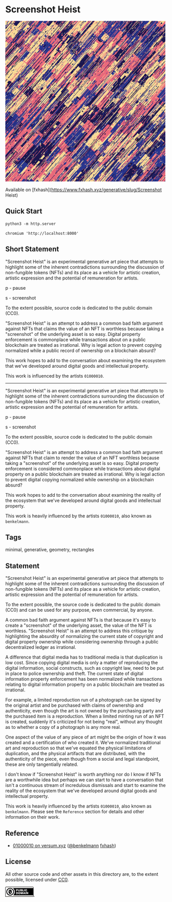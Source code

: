 Screenshot Heist
===

[![screenshot](../img/screenshot_heist.png)](https://github.com/abetusk/iao/tree/main/screeshot_heist)

Available on [fxhash](https://www.fxhash.xyz/generative/slug/Screenshot Heist)

Quick Start
---

```
python3 -m http.server
```

```
chromium 'http://localhost:8000'
```

Short Statement
---

"Screenshot Heist" is an experimental generative art piece that attempts to highlight some of the inherent contradictions surrounding the discussion of non-fungible tokens (NFTs) and its place as a vehicle for artistic creation, artistic expression and the potential of remuneration for artists.

p - pause

s - screenshot

To the extent possible, source code is dedicated to the public domain (CC0).

"Screenshot Heist" is an attempt to address a common bad faith argument against NFTs that claims the value of an NFT is worthless because taking a "screenshot" of the underlying asset is so easy. Digital property enforcement is commonplace while transactions about on a public blockchain are treated as irrational. Why is legal action to prevent copying normalized while a public record of ownership on a blockchain absurd?

This work hopes to add to the conversation about examining the ecosystem that we've developed around digital goods and intellectual property.

This work is influenced by the artists `01000010`.

---

"Screenshot Heist" is an experimental generative art piece that attempts to highlight some of the inherent contradictions surrounding the discussion of non-fungible tokens (NFTs) and its place as a vehicle for artistic creation, artistic expression and the potential of remuneration for artists.

p - pause

s - screenshot

To the extent possible, source code is dedicated to the public domain (CC0).

"Screenshot Heist" is an attempt to address 
a common bad faith argument against NFTs that claim to render the value
of an NFT worthless because taking a "screenshot" of the underlying asset is so easy.
Digital property enforcement is considered commonplace
while transactions about digital property on a public blockchain
are treated as irrational.
Why is legal action to prevent digital copying normalized while
ownership on a blockchain absurd?

This work hopes to add to the conversation about examining the reality of the ecosystem that we've developed around digital goods and intellectual property.

This work is heavily influenced by the artists `01000010`, also known
as `benkelmann`.

Tags
---

minimal, generative, geometry, rectangles

Statement
---

"Screenshot Heist" is an experimental generative art piece that
attempts to highlight some of the inherent contradictions
surrounding the discussion of non-fungible tokens (NFTs) and
its place as a vehicle for artistic creation, artistic expression
and the potential of remuneration for artists.

To the extent possible, the source code is dedicated to the public
domain (CC0) and can be used for any purpose, even commercial, by anyone.

A common bad faith argument against NFTs is that because it's easy to
create a "screenshot" of the underlying asset, the value of the NFT is
worthless.
"Screenshot Heist" is an attempt to address this critique by highlighting
the absurdity of normalizing the current state of copyright and digital
property ownership while considering ownership through a public decentralized
ledger as irrational.

A difference that digital media has to traditional media is that duplication
is low cost.
Since copying digital media is only a matter of reproducing the digital information,
social constructs, such as copyright law, need to be put in place to police
ownership and theft.
The current state of digital information property enforcement has been normalized
while transactions relating to digital information property on a public blockchain
are treated as irrational.

For example, a limited reproduction run of a photograph can be signed by the original artist
and be purchased with claims of ownership and authenticity, even though the
art is not owned by the purchasing party and the purchased item is a reproduction.
When a limited minting run of an NFT is created, suddenly
it's criticized for not being "real", without any thought as to whether
a copy of a photograph is any more real.

One aspect of the value of any piece of art might be the origin of how it was created
and a certification of who created it.
We've normalized traditional art and reproduction so that we've equated the physical
limitations of duplication, and the physical artifacts that are distributed, with the
authenticity of the piece, even though from a social and legal standpoint, these
are only tangentially related.

I don't know if "Screenshot Heist"
is worth anything nor do I know if NFTs are
a worthwhile idea but perhaps we can start
to have a conversation that isn't a continuous
stream of incredulous dismissals and start to examine
the reality of the ecosystem that we've developed
around digital goods and intellectual property.

This work is heavily influenced by the artists `01000010`, also known
as `benkelmann`.
Please see the `Reference` section for details and other information
on their work.


Reference
---

* [01000010 on versum.xyz](https://versum.xyz/user/tz1MkjnBhAB5y7ZCSVXmwCayZvrWhB3LcUr2) ([@benkelmann](https://twitter.com/benkelmann) [fxhash](https://www.fxhash.xyz/u/01000010))

License
---


All other source code and other assets in this directory are, to the extent possible, licensed
under [CC0](https://creativecommons.org/publicdomain/zero/1.0/).

![CC0](../img/cc0_88x31.png).



